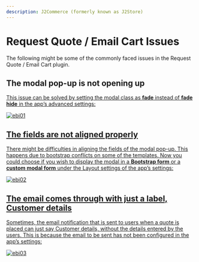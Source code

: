 ```yaml
---
description: J2Commerce (formerly known as J2Store)
---
```


# Request Quote / Email Cart Issues

The following might be some of the commonly faced issues in the Request Quote / Email Cart plugin.

## The modal pop-up is not opening up <a href="#the-modal-pop-up-is-not-opening-up" id="the-modal-pop-up-is-not-opening-up" />

This issue can be solved by setting the modal class as **fade** instead of **fade hide** in the app’s advanced settings:

![ebi01](/img/email-advanced-issue.webp)

## The fields are not aligned properly <a href="#the-fields-are-not-aligned-properly" id="the-fields-are-not-aligned-properly" />

There might be difficulties in aligning the fields of the modal pop-up. This happens due to bootstrap conflicts on some of the templates. Now you could choose if you wish to display the modal in a **Bootstrap form** or a **custom modal form** under the Layout settings of the app’s settings:

![ebi02](/img/email-layout-issues.webp)

## The email comes through with just a label, Customer details <a href="#the-email-comes-through-with-just-a-label-customer-details" id="the-email-comes-through-with-just-a-label-customer-details" />

Sometimes, the email notification that is sent to users when a quote is placed can just say Customer details, without the details entered by the users. This is because the email to be sent has not been configured in the app’s settings:

![ebi03](/img/email-language-issues.webp)
